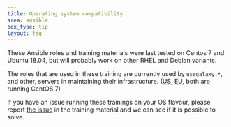 ```yaml
---
title: Operating system compatibility
area: ansible
box_type: tip
layout: faq
---
```



These Ansible roles and training materials were last tested on Centos 7 and Ubuntu 18.04, but will probably work on other RHEL and Debian variants.

The roles that are used in these training are currently used by `usegalaxy.*`, and other, servers in maintaining their infrastructure. ([US](https://github.com/galaxyproject/infrastructure-playbook/), [EU](https://github.com/usegalaxy-eu/infrastructure-playbook), both are running CentOS 7)

If you have an issue running these trainings on your OS flavour, please report [the issue](https://github.com/galaxyproject/training-material/issues/new) in the training material and we can see if it is possible to solve.

